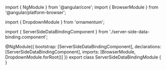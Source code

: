 import { NgModule } from '@angular/core';
import { BrowserModule } from '@angular/platform-browser';
  
import { DropdownModule } from 'ornamentum';
  
import { ServerSideDataBindingComponent } from './server-side-data-binding.component';

@NgModule({
 bootstrap: [ServerSideDataBindingComponent],
 declarations: [ServerSideDataBindingComponent],
 imports: [BrowserModule, DropdownModule.forRoot()]
})
export class ServerSideDataBindingModule {
}
